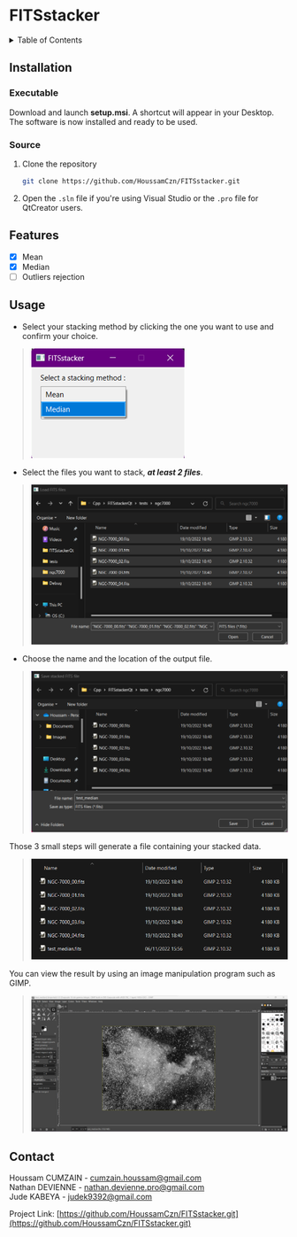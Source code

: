 # FITSstacker

<a name="readme-top"></a>

<!-- TABLE OF CONTENTS -->
<details>
  <summary>Table of Contents</summary>
  <ol>
    <li>
      <a href="#installation">Installation</a>
      <ul>
        <li><a href="#executable">Executable</a></li>
        <li><a href="#source">Source</a></li>
      </ul>
    </li>
    <li><a href="#features">Features</a></li>
    <li><a href="#usage">Usage</a></li>
    <li><a href="#contact">Contact</a></li>
  </ol>
</details>

<!-- INSTALLATION -->
## Installation

<!-- EXECUTABLE STEPS -->
### Executable

Download and launch **setup.msi**. A shortcut will appear in your Desktop. The software is now installed and ready to be used.

<!-- SOURCE STEPS -->
### Source

1. Clone the repository
   ```bash
   git clone https://github.com/HoussamCzn/FITSstacker.git
   ```

2. Open the ``.sln`` file if you're using Visual Studio or the ``.pro`` file for QtCreator users.

<!-- FEATURES -->
## Features

- [X] Mean
- [X] Median
- [ ] Outliers rejection

<!-- USAGE EXAMPLE -->
## Usage

- Select your stacking method by clicking the one you want to use and confirm your choice.
>![usage](img/select_mode.png)

- Select the files you want to stack, ***at least 2 files***.
>![usage](img/select_file.png)

- Choose the name and the location of the output file.
>![usage](img/save_file.png)

Those 3 small steps will generate a file containing your stacked data.
>![usage](img/out_result.png)

You can view the result by using an image manipulation program such as GIMP.
>![usage](img/show_result.png)

<!-- CONTACT -->
## Contact

Houssam CUMZAIN - cumzain.houssam@gmail.com\
Nathan DEVIENNE - nathan.devienne.pro@gmail.com\
Jude KABEYA - judek9392@gmail.com

Project Link: [https://github.com/HoussamCzn/FITSstacker.git](https://github.com/HoussamCzn/FITSstacker.git)